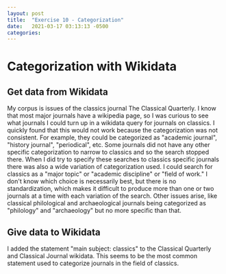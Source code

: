 ```yaml
---
layout: post
title:  "Exercise 10 - Categorization"
date:   2021-03-17 03:13:13 -0500
categories: 
---
```


# Categorization with Wikidata

## Get data from Wikidata

My corpus is issues of the classics journal The Classical Quarterly. I know that most major journals have a wikipedia page, so I was curious to see what journals I could turn up in a wikidata query for journals on classics. I quickly found that this would not work because the categorization was not consistent. For example, they could be categorized as "academic journal", "history journal", "periodical", etc. Some journals did not have any other specific categorization to narrow to classics and so the search stopped there. When I did try to specify these searches to classics specific journals there was also a wide variation of categorization used. I could search for classics as a "major topic" or "academic discipline" or "field of work." I don't know which choice is necessarily best, but there is no standardization, which makes it difficult to produce more than one or two journals at a time with each variation of the search. Other issues arise, like classical philological and archaeological journals being categorized as "philology" and "archaeology" but no more specific than that. 

## Give data to Wikidata

I added the statement "main subject: classics" to the Classical Quarterly and Classical Journal wikidata. This seems to be the most common statement used to categorize journals in the field of classics. 